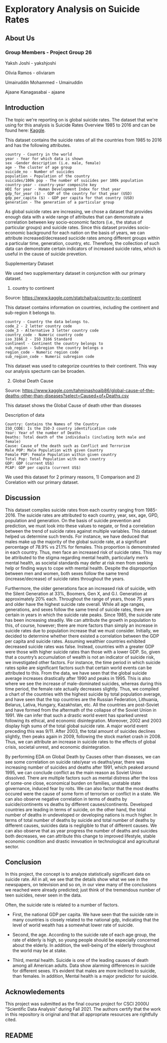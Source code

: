 # Exploratory Analysis on Suicide Rates 

## About Us

### Group Members - Project Group 26
Yaksh Joshi - yakshjoshi

Olivia Ramos - oliviaram

Umairuddin Mohammed - Umairuddin

Ajaane Kanagasabai - ajaane


## Introduction

The topic we're reporting on is global suicide rates. The dataset that we're using for this analysis is Suicide Rates Overview 1985 to 2016 and can be found here:
[Kaggle](https://www.kaggle.com/russellyates88/suicide-rates-overview-1985-to-2016 "Kaggle").

This dataset contains the suicide rates of all the countries from 1985 to 2016 and has the following attributes.

	country - Country in the world
	year - Year for which data is shown
	sex -Gender description (i.e. male, female)
	age - The cluster of age group
	suicide_no - Number of suicides
	population - Population of the country
	suicides/100k pop - The number of suicides per 100k population
	country-year - country-year composite key
	HDI for year - Human Development Index for that year
	gdp_for_year ($) - GDP of the country for that year (USD)
	gdp_per_capita ($) - GDP per capita for that country (USD)
	generation - The generation of a particular group

As global suicide rates are increasing, we chose a dataset that provides enough data with a wide range of attributes that can demonstrate a correlation between
key socio-economic factors (i.e., the status of particular groups) and suicide rates. Since this dataset provides socio-economic background for each nation on 
the basis of years, we can attribute increased/decreased sucicide rates among different groups within a particular time, generation, country, etc. Therefore, 
the collection of such data can demonstrate certain indicators of increased suicide rates, which is useful in the cause of suicide prevetion. 

Supplementary Dataset

We used two supplementary dataset in conjunction with our primary dataset.

1) country to continent

Source: https://www.kaggle.com/statchaitya/country-to-continent

This dataset contains information on countries, including the continent and sub-region it belongs to.

	country - Country the data belongs to.
	code_2 - 2 letter country code
	code_3 - Alternative 3 letter country code
	country_code - Numeric country code
	iso_3166_2 - ISO 3166 Standard
	continent - Continent the country belongs to
	sub_region - Subregion the country belongs o
	region_code - Numeric region code
	sub_region_code - Numeric subregion code

This dataset was used to categorize countries to their continent. This way our analysis specturm can be broaden.

2) Global Death Cause

Source: https://www.kaggle.com/tahminashoaib86/global-cause-of-the-deaths-other-than-diseases?select=Caused+of+Deaths.csv

This dataset shows the Global Cause of death other than diseases

Description of data

	Country: Contains the Names of the Country
	ISO_CODE: Is the ISO-3 country identification code
	Year: Year of the number of Deaths
	Deaths: Total death of the individuals (including both male and female)	
	Cause: Cause of the death such as Conflict and Terrorism
	Male POP: Male Population with given Country
	Female POP: Female Population within given country
	Total Pop: Total Population with each country
	GDP: GDP (current US$)
	PCAP: GDP per capita (current US$)

We used this dataset for 2 primary reasons, 1) Comparison and 2) Corelation with our primary dataset.


## Discussion
This dataset compiles suicide rates from each country ranging from 1985-2016. The suicide rates are attributed to each country, year, sex, age, GPD, population and generation. On the basis of suicide prevention and prediction, we must look into these values to negate, or find a correlation between the trend of suicide rates against multiple variables. This dataset helped us determine such trends. For instance, we have deduced that males make up the majority of the global suicide rate, at a significant percentage of 78.9% vs 21.1% for females. This proportion is demonstrated in each country. Thus, men face an increased risk of suicide rates. This may be attributed to the stigma regarding mental health, particularly men’s mental health, as societal standards may defer at risk men from seeking help or finding ways to cope with mental health. Despite the disproportion between men and women, both sexes follow the same trend (increase/decrease) of suicide rates throughout the years. 

Furthermore, the older generations face an increased risk of suicide, with the Silent Generation at 33%, Boomers, Gen X, and G.I. Generation at approximately 20% each. Throughout the range of years, those 75 years and older have the highest suicide rate overall. While all age ranges, generations, and sexes follow the same trend of suicide rates, there are certain in years in which the suicide rate peaks. Since 1985, the suicide rate has been increasing steadily. We can attribute the growth in population to this, of course, however; there are more factors than simply an increase in suicide rates due to population increase that we must consider. Initially, we decided to determine whether there existed a correlation between the GDP per capita and suicide rates. Assuming wealthier countries exhibited decreased suicide rates was false. Instead, countries with a greater GDP were those with higher suicide rates than those with a lower GDP. So, given that a country’s accumulation of wealth is not an indicator of suicide risk, we investigated other factors. For instance, the time period in which suicide rates spike are significant factors such that certain world events can be attributed to this. From the data, we have seen that the global suicide average increases drastically after 1990 and peaks in 1995. This is also where we see the increase of male-dominated suicides, whereas during this time period, the female rate actually decreases slightly. Thus, we compiled a chart of the countries with the highest suicide by total population average, and have seen that the top countries are the Russian Federation, Lithuania, Belarus, Lativa, Hungary, Kazakhstan, etc. All the countries are post-Soviet and have formed from the aftermath of the collapse of the Soviet Union in 1991. We can infer that such a drastic world event has sparked unrest following its ethical, and economic disintegration.  Moreover, 2002 and 2003 display high sums of the total global suicide rate. A major world event preceding this was 9/11. After 2003, the total amount of suicides declines slightly, then peaks again in 2009, following the stock market crash in 2008. Thus, we can attribute an increase in suicide rates to the effects of global crisis, societal unrest, and economic disintegration. 

By performing EDA on Global Death by Causes other than diseases, we can see some correlation on suicide rate/year vs deaths/year, there was increasing number of suicides and deaths after 1991, which peaked around 1995, we can conclude conflict as the main reason as Soviet Union dissolved. There are multiple factors such as mental distress after the loss of some-one close, economical burden on families, unstable state governance, induced fear by roits. We can also factor that the most deaths occured were the cause of some form of terrorism or conflict in a state. We can also observe negative correlation in terms of deaths by suicide/continents vs deaths by different causes/continents. Developed countries are leading in terms of suicide, on the other hand, the total number of deaths in undeveloped or developing nations is much higher. In terms of total number of deaths by suicide and total number of deaths by different causes, suicides data is negligible to that of different causes. We can also observe that as year progress the number of deaths and suicides both decreases, we can attribute this change to improved lifestyle, stable economic condition and drastic innvoation in technological and agricultural sector.


## Conclusion
In this project, the concept is to analyze statistically significant data on suicide rate. All in all, we see that the details show what we see in the newspapers, on television and so on, in our view many of the conclusions we reached were already predicted; just think of the tremendous number of teen suicides, never seen in the data.

Often, the suicide rate is related to a number of factors. 
- First, the national GDP per capita. We have seen that the suicide rate in many countries is closely related to the national gdp, indicating that the level of world wealth has a somewhat lower rate of suicide.

- Second, the age. According to the suicide rate of each age group, the rate of elderly is high, so young people should be especially concerned about the elderly. In addition, the well-being of the elderly throughout the world may be at stake.

- Third, mental health. Suicide is one of the leading causes of death among all American adults. Data show alarming differences in suicide for different sexes. It’s evident that males are more inclined to suicide, than females. In addition, Mental health is a major predictor for suicide.
## Acknowledements
This project was submitted as the final course project for CSCI 2000U “Scientific Data Analysis” during Fall 2021. The authors certify that the work in this 
repository is original and that all appropriate resources are rightfully cited.

## README